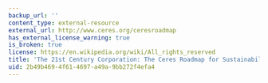 ```yaml
---
backup_url: ''
content_type: external-resource
external_url: http://www.ceres.org/ceresroadmap
has_external_license_warning: true
is_broken: true
license: https://en.wikipedia.org/wiki/All_rights_reserved
title: 'The 21st Century Corporation: The Ceres Roadmap for Sustainability'
uid: 2b49b469-4f61-4697-a49a-9bb272f4efa4
---
```

